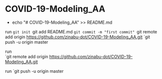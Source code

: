# COVID-19-Modeling_AA

- echo "# COVID-19-Modeling_AA" >> README.md

run
`git init
`git add README.md
`git commit -m "first commit"
`git remote add origin https://github.com/zinabu-dot/COVID-19-Modeling_AA.git
`git push -u origin master
                
 run              
`git remote add origin https://github.com/zinabu-dot/COVID-19-Modeling_AA.git

run
`git push -u origin master
